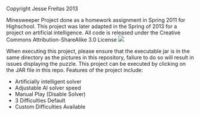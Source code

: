 
Copyright Jesse Freitas 2013



Minesweeper Project done as a homework assignment in Spring 2011 for Highschool. This project was later adapted in the Spring of 2013 for a project on artificial intelligence. All code is released under the Creative Commons Attribution-ShareAlike 3.0 License
<img src="http://i.creativecommons.org/l/by-sa/3.0/88x31.png">

When executing this project, please ensure that the executable jar is in the same directory as the pictures in this repository, failure to do so will result in issues displaying the puzzle. This project can be executed by clicking on the JAR file in this repo.
Features of the project include:
  - Artificially intelligent solver
  - Adjustable AI solver speed
  - Manual Play (Disable Solver)
  - 3 Difficulties Default
  - Custom Difficulties Available